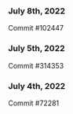 ### July 8th, 2022

Commit #102447

### July 5th, 2022

Commit #314353


### July 4th, 2022

Commit #72281
